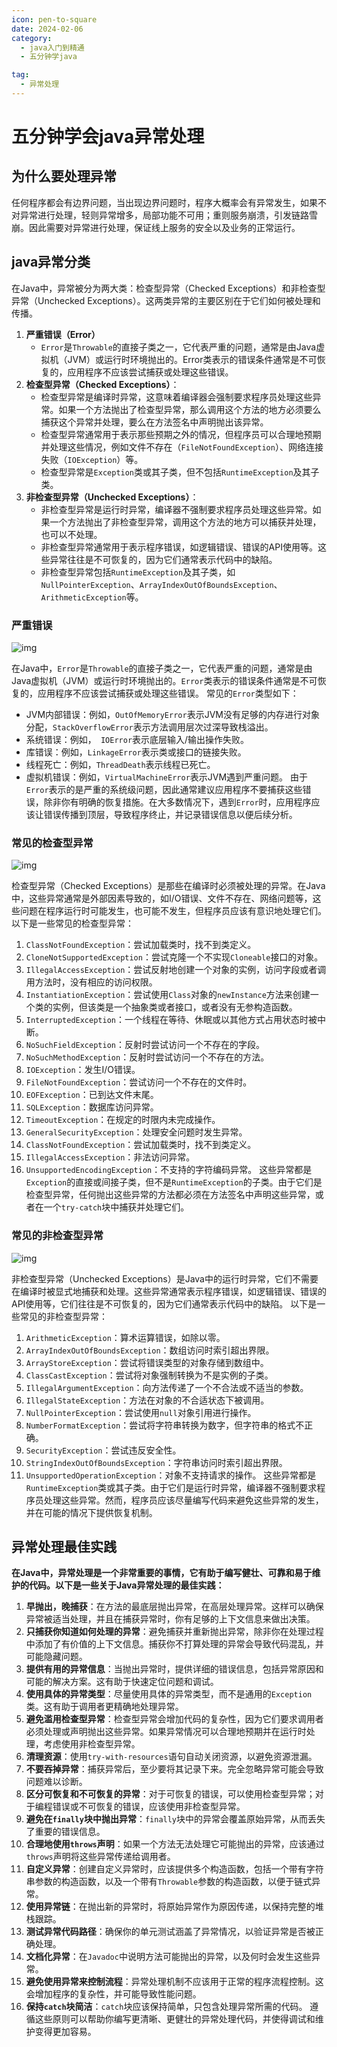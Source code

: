 ```yaml
---
icon: pen-to-square
date: 2024-02-06
category:
  - java入门到精通
  - 五分钟学java

tag:
  - 异常处理
---
```

# 五分钟学会java异常处理

## 为什么要处理异常

任何程序都会有边界问题，当出现边界问题时，程序大概率会有异常发生，如果不对异常进行处理，轻则异常增多，局部功能不可用；重则服务崩溃，引发链路雪崩。因此需要对异常进行处理，保证线上服务的安全以及业务的正常运行。

<!-- more -->

## java异常分类

在Java中，异常被分为两大类：检查型异常（Checked Exceptions）和非检查型异常（Unchecked Exceptions）。这两类异常的主要区别在于它们如何被处理和传播。
1. **严重错误（Error）**
   * `Error`是`Throwable`的直接子类之一，它代表严重的问题，通常是由Java虚拟机（JVM）或运行时环境抛出的。Error类表示的错误条件通常是不可恢复的，应用程序不应该尝试捕获或处理这些错误。
2. **检查型异常（Checked Exceptions）**：
   - 检查型异常是编译时异常，这意味着编译器会强制要求程序员处理这些异常。如果一个方法抛出了检查型异常，那么调用这个方法的地方必须要么捕获这个异常并处理，要么在方法签名中声明抛出该异常。
   - 检查型异常通常用于表示那些预期之外的情况，但程序员可以合理地预期并处理这些情况，例如文件不存在（`FileNotFoundException`）、网络连接失败（`IOException`）等。
   - 检查型异常是`Exception`类或其子类，但不包括`RuntimeException`及其子类。
3. **非检查型异常（Unchecked Exceptions）**：
   - 非检查型异常是运行时异常，编译器不强制要求程序员处理这些异常。如果一个方法抛出了非检查型异常，调用这个方法的地方可以捕获并处理，也可以不处理。
   - 非检查型异常通常用于表示程序错误，如逻辑错误、错误的API使用等。这些异常往往是不可恢复的，因为它们通常表示代码中的缺陷。
   - 非检查型异常包括`RuntimeException`及其子类，如`NullPointerException`、`ArrayIndexOutOfBoundsException`、`ArithmeticException`等。



### 严重错误

![img](https://blog-pics-1252092369.cos.ap-beijing.myqcloud.com/14277225-f49f21cfa77ab714.png)

在Java中，`Error`是`Throwable`的直接子类之一，它代表严重的问题，通常是由Java虚拟机（JVM）或运行时环境抛出的。`Error`类表示的错误条件通常是不可恢复的，应用程序不应该尝试捕获或处理这些错误。
常见的`Error`类型如下：

- JVM内部错误：例如，`OutOfMemoryError`表示JVM没有足够的内存进行对象分配，`StackOverflowError`表示方法调用层次过深导致栈溢出。
- 系统错误：例如，` IOError`表示底层输入/输出操作失败。
- 库错误：例如，`LinkageError`表示类或接口的链接失败。
- 线程死亡：例如，`ThreadDeath`表示线程已死亡。
- 虚拟机错误：例如，`VirtualMachineError`表示JVM遇到严重问题。
由于`Error`表示的是严重的系统级问题，因此通常建议应用程序不要捕获这些错误，除非你有明确的恢复措施。在大多数情况下，遇到`Error`时，应用程序应该让错误传播到顶层，导致程序终止，并记录错误信息以便后续分析。



### 常见的检查型异常

![img](https://blog-pics-1252092369.cos.ap-beijing.myqcloud.com/14277225-90ea3f6417d4f719.png)

检查型异常（Checked Exceptions）是那些在编译时必须被处理的异常。在Java中，这些异常通常是外部因素导致的，如I/O错误、文件不存在、网络问题等，这些问题在程序运行时可能发生，也可能不发生，但程序员应该有意识地处理它们。
以下是一些常见的检查型异常：
1. `ClassNotFoundException`：尝试加载类时，找不到类定义。
2. `CloneNotSupportedException`：尝试克隆一个不实现`Cloneable`接口的对象。
3. `IllegalAccessException`：尝试反射地创建一个对象的实例，访问字段或者调用方法时，没有相应的访问权限。
4. `InstantiationException`：尝试使用`Class`对象的`newInstance`方法来创建一个类的实例，但该类是一个抽象类或者接口，或者没有无参构造函数。
5. `InterruptedException`：一个线程在等待、休眠或以其他方式占用状态时被中断。
6. `NoSuchFieldException`：反射时尝试访问一个不存在的字段。
7. `NoSuchMethodException`：反射时尝试访问一个不存在的方法。
8. `IOException`：发生I/O错误。
9. `FileNotFoundException`：尝试访问一个不存在的文件时。
10. `EOFException`：已到达文件末尾。
11. `SQLException`：数据库访问异常。
12. `TimeoutException`：在规定的时限内未完成操作。
13. `GeneralSecurityException`：处理安全问题时发生异常。
14. `ClassNotFoundException`：尝试加载类时，找不到类定义。
15. `IllegalAccessException`：非法访问异常。
16. `UnsupportedEncodingException`：不支持的字符编码异常。
这些异常都是`Exception`的直接或间接子类，但不是`RuntimeException`的子类。由于它们是检查型异常，任何抛出这些异常的方法都必须在方法签名中声明这些异常，或者在一个`try-catch`块中捕获并处理它们。



### 常见的非检查型异常

![img](https://blog-pics-1252092369.cos.ap-beijing.myqcloud.com/14277225-c1e3f2911e211dae.png)

非检查型异常（Unchecked Exceptions）是Java中的运行时异常，它们不需要在编译时被显式地捕获和处理。这些异常通常表示程序错误，如逻辑错误、错误的API使用等，它们往往是不可恢复的，因为它们通常表示代码中的缺陷。
以下是一些常见的非检查型异常：
1. `ArithmeticException`：算术运算错误，如除以零。
2. `ArrayIndexOutOfBoundsException`：数组访问时索引超出界限。
3. `ArrayStoreException`：尝试将错误类型的对象存储到数组中。
4. `ClassCastException`：尝试将对象强制转换为不是实例的子类。
5. `IllegalArgumentException`：向方法传递了一个不合法或不适当的参数。
6. `IllegalStateException`：方法在对象的不合适状态下被调用。
7. `NullPointerException`：尝试使用`null`对象引用进行操作。
8. `NumberFormatException`：尝试将字符串转换为数字，但字符串的格式不正确。
9. `SecurityException`：尝试违反安全性。
10. `StringIndexOutOfBoundsException`：字符串访问时索引超出界限。
11. `UnsupportedOperationException`：对象不支持请求的操作。
    这些异常都是`RuntimeException`类或其子类。由于它们是运行时异常，编译器不强制要求程序员处理这些异常。然而，程序员应该尽量编写代码来避免这些异常的发生，并在可能的情况下提供恢复机制。




## 异常处理最佳实践

**在Java中，异常处理是一个非常重要的事情，它有助于编写健壮、可靠和易于维护的代码。以下是一些关于Java异常处理的最佳实践：**

1. **早抛出，晚捕获**：在方法的最底层抛出异常，在高层处理异常。这样可以确保异常被适当处理，并且在捕获异常时，你有足够的上下文信息来做出决策。
2. **只捕获你知道如何处理的异常**：避免捕获并重新抛出异常，除非你在处理过程中添加了有价值的上下文信息。捕获你不打算处理的异常会导致代码混乱，并可能隐藏问题。
3. **提供有用的异常信息**：当抛出异常时，提供详细的错误信息，包括异常原因和可能的解决方案。这有助于快速定位问题和调试。
4. **使用具体的异常类型**：尽量使用具体的异常类型，而不是通用的`Exception`类。这有助于调用者更精确地处理异常。
5. **避免滥用检查型异常**：检查型异常会增加代码的复杂性，因为它们要求调用者必须处理或声明抛出这些异常。如果异常情况可以合理地预期并在运行时处理，考虑使用非检查型异常。
6. **清理资源**：使用`try-with-resources`语句自动关闭资源，以避免资源泄漏。
7. **不要吞掉异常**：捕获异常后，至少要将其记录下来。完全忽略异常可能会导致问题难以诊断。
8. **区分可恢复和不可恢复的异常**：对于可恢复的错误，可以使用检查型异常；对于编程错误或不可恢复的错误，应该使用非检查型异常。
9. **避免在`finally`块中抛出异常**：`finally`块中的异常会覆盖原始异常，从而丢失了重要的错误信息。
10. **合理地使用`throws`声明**：如果一个方法无法处理它可能抛出的异常，应该通过`throws`声明将这些异常传递给调用者。
11. **自定义异常**：创建自定义异常时，应该提供多个构造函数，包括一个带有字符串参数的构造函数，以及一个带有`Throwable`参数的构造函数，以便于链式异常。
12. **使用异常链**：在抛出新的异常时，将原始异常作为原因传递，以保持完整的堆栈跟踪。
13. **测试异常代码路径**：确保你的单元测试涵盖了异常情况，以验证异常是否被正确处理。
14. **文档化异常**：在`Javadoc`中说明方法可能抛出的异常，以及何时会发生这些异常。
15. **避免使用异常来控制流程**：异常处理机制不应该用于正常的程序流程控制。这会增加程序的复杂性，并可能导致性能问题。
16. **保持`catch`块简洁**：`catch`块应该保持简单，只包含处理异常所需的代码。
    遵循这些原则可以帮助你编写更清晰、更健壮的异常处理代码，并使得调试和维护变得更加容易。
